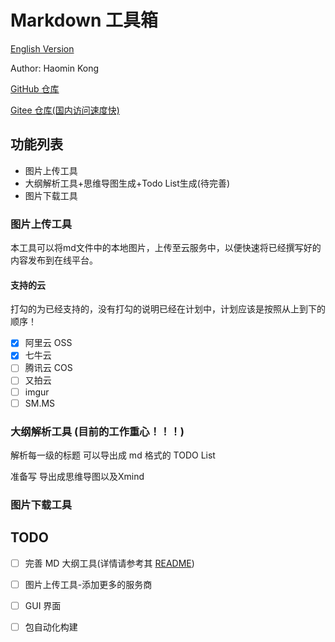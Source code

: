 # Markdown 工具箱

[English Version](README.md)

Author: Haomin Kong

[GitHub 仓库](https://github.com/a645162/MarkdownTools)

[Gitee 仓库(国内访问速度快)](https://gitee.com/a645162/markdown-tools)

## 功能列表

- 图片上传工具
- 大纲解析工具+思维导图生成+Todo List生成(待完善)
- 图片下载工具

### 图片上传工具

本工具可以将md文件中的本地图片，上传至云服务中，以便快速将已经撰写好的内容发布到在线平台。

#### 支持的云

打勾的为已经支持的，没有打勾的说明已经在计划中，计划应该是按照从上到下的顺序！

- [x] 阿里云 OSS
- [x] 七牛云
- [ ] 腾讯云 COS
- [ ] 又拍云
- [ ] imgur
- [ ] SM.MS

### 大纲解析工具 (目前的工作重心！！！)

解析每一级的标题
可以导出成 md 格式的 TODO List

准备写 导出成思维导图以及Xmind

### 图片下载工具

## TODO

- [ ] 完善 MD 大纲工具(详情请参考其 [README](MdOutline/README.md))
- [ ] 图片上传工具-添加更多的服务商
- [ ] GUI 界面
- [ ] 包自动化构建

